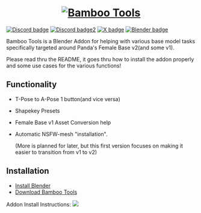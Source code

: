 <a href="https://discord.gg/Xt6mgjK">
  <h1 align="center">
    <picture>
      <source media="(prefers-color-scheme: dark)" srcset="https://i.imgur.com/shUVLah.png">
      <img alt="Bamboo Tools" src="https://i.imgur.com/shUVLah.png">
    </picture>
  </h1>
</a>

[![Discord badge][]][Discord instructions]
[![Discord badge2][]][Discord instructions2]
[![X badge][]][X instructions]
[![Blender badge][]][Blender instructions]

Bamboo Tools is a Blender Addon for helping with various base model tasks specifically 
targeted around Panda's Female Base v2(and some v1). 
  
  Please read thru the README, it goes thru how to install the addon properly and some use cases for the various functions!

## Functionality

* T-Pose to A-Pose 1 button(and vice versa)
* Shapekey Presets
* Female Base v1 Asset Conversion help
* Automatic NSFW-mesh "installation".

  (More is planned for later, but this first version focuses on making it easier
  to transition from v1 to v2)

## Installation

* [Install Blender](https://www.blender.org/download/)
* [Download Bamboo Tools](https://github.com/Pandaabear0/Bamboo-Tools)
  
Addon Install Instructions:
![](https://i.imgur.com/Gm5lm01.png)

[Discord instructions]: https://discord.gg/Xt6mgjK
[Discord badge]: https://img.shields.io/discord/756511196919889961?logo=discord&label=Bamboo%20Life
[Discord instructions2]: https://discord.gg/kGmNWCtW9D
[Discord badge2]: https://img.shields.io/discord/998273344715640893?logo=discord&label=Maple's%20Forest
[Blender instructions]: https://www.blender.org/download/
[Blender badge]: https://img.shields.io/badge/Blender%204.0-%23333333?logo=blender

[X instructions]: https://twitter.com/intent/follow?screen_name=PandaabearA
[X badge]: https://img.shields.io/twitter/follow/PandaabearA?style=social&logo=X


